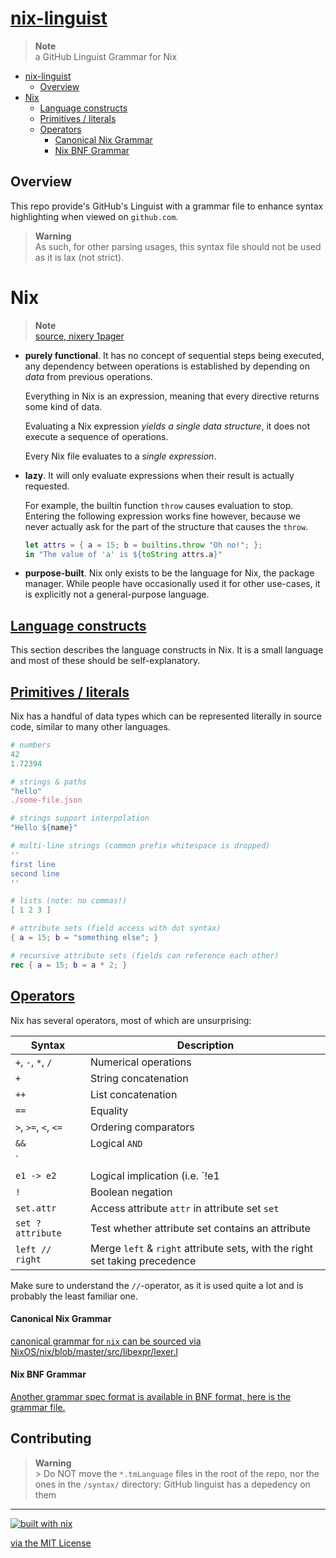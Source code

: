 # [nix-linguist](https://nixos.org/)

> **Note** <br />
> a GitHub Linguist Grammar for Nix


- [nix-linguist](https://nixos.org/)
  * [Overview](#overview)
- [Nix](#nix)
  * [Language constructs](#language-constructs)
  * [Primitives / literals](#primitives---literals)
  * [Operators](#operators)
      - [Canonical Nix Grammar](#canonical-nix-grammar)
      - [Nix BNF Grammar](#nix-bnf-grammar)
      

## Overview

This repo provide's GitHub's Linguist with a grammar file to enhance syntax highlighting when viewed on `github.com`. 

> **Warning** <br />
> As such, for other parsing usages, this syntax file should not be used as it is lax (not strict).

# Nix

> **Note** <br />
> [source, nixery 1pager](https://nixery.dev/nix-1p.html)

-   **purely functional**. It has no concept of sequential steps being executed, any dependency between operations is established by depending on _data_ from previous operations.
    
    Everything in Nix is an expression, meaning that every directive returns some kind of data.
    
    Evaluating a Nix expression _yields a single data structure_, it does not execute a sequence of operations.
    
    Every Nix file evaluates to a _single expression_.
    
-   **lazy**. It will only evaluate expressions when their result is actually requested.
    
    For example, the builtin function `throw` causes evaluation to stop. Entering the following expression works fine however, because we never actually ask for the part of the structure that causes the `throw`.
    
    ```nix
    let attrs = { a = 15; b = builtins.throw "Oh no!"; };
    in "The value of 'a' is ${toString attrs.a}"
    ```
    
-   **purpose-built**. Nix only exists to be the language for Nix, the package manager. While people have occasionally used it for other use-cases, it is explicitly not a general-purpose language.
    

## [Language constructs](#)

This section describes the language constructs in Nix. It is a small language and most of these should be self-explanatory.

## [Primitives / literals](#)

Nix has a handful of data types which can be represented literally in source code, similar to many other languages.

```nix
# numbers
42
1.72394

# strings & paths
"hello"
./some-file.json

# strings support interpolation
"Hello ${name}"

# multi-line strings (common prefix whitespace is dropped)
''
first line
second line
''

# lists (note: no commas!)
[ 1 2 3 ]

# attribute sets (field access with dot syntax)
{ a = 15; b = "something else"; }

# recursive attribute sets (fields can reference each other)
rec { a = 15; b = a * 2; }
```

## [Operators](#)

Nix has several operators, most of which are unsurprising:

| Syntax | Description |
| --- | --- |
| `+`, `-`, `*`, `/` | Numerical operations |
| `+` | String concatenation |
| `++` | List concatenation |
| `==` | Equality |
| `>`, `>=`, `<`, `<=` | Ordering comparators |
| `&&` | Logical `AND` |
| `||` | Logical `OR` |
| `e1 -> e2` | Logical implication (i.e. `!e1 || e2`) |
| `!` | Boolean negation |
| `set.attr` | Access attribute `attr` in attribute set `set` |
| `set ? attribute` | Test whether attribute set contains an attribute |
| `left // right` | Merge `left` & `right` attribute sets, with the right set taking precedence |

Make sure to understand the `//`\-operator, as it is used quite a lot and is probably the least familiar one.


#### Canonical Nix Grammar
[canonical grammar for `nix` can be sourced via NixOS/nix/blob/master/src/libexpr/lexer.l](https://github.com/NixOS/nix/blob/master/src/libexpr/lexer.l#L27-#L314)

#### Nix BNF Grammar

[Another grammar spec format is available in BNF format, here is the grammar file.](https://github.com/NixOS/nix-idea/blob/4d710f3c2a33f70e0057a35b2bab9917cffbdb57/src/main/lang/Nix.bnf)

## Contributing

>**Warning** <br />>
> Do NOT move the `*.tmLanguage` files in the root of the repo, nor the ones in the `/syntax/` directory: GitHub linguist has a depedency on them


---

[![built with nix](https://builtwithnix.org/badge.svg)](https://builtwithnix.org)

[via the MIT License](LICENSE.txt)
